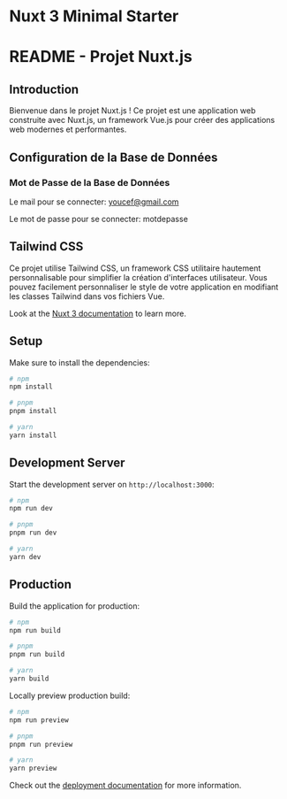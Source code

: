 # Nuxt 3 Minimal Starter

# README - Projet Nuxt.js

## Introduction

Bienvenue dans le projet Nuxt.js ! Ce projet est une application web construite avec Nuxt.js, un framework Vue.js pour créer des applications web modernes et performantes.

## Configuration de la Base de Données

### Mot de Passe de la Base de Données

Le mail pour se connecter: 
youcef@gmail.com

Le mot de passe pour se connecter:
motdepasse

## Tailwind CSS

Ce projet utilise Tailwind CSS, un framework CSS utilitaire hautement personnalisable pour simplifier la création d'interfaces utilisateur. Vous pouvez facilement personnaliser le style de votre application en modifiant les classes Tailwind dans vos fichiers Vue.




Look at the [Nuxt 3 documentation](https://nuxt.com/docs/getting-started/introduction) to learn more.

## Setup

Make sure to install the dependencies:

```bash
# npm
npm install

# pnpm
pnpm install

# yarn
yarn install
```

## Development Server

Start the development server on `http://localhost:3000`:

```bash
# npm
npm run dev

# pnpm
pnpm run dev

# yarn
yarn dev
```

## Production

Build the application for production:

```bash
# npm
npm run build

# pnpm
pnpm run build

# yarn
yarn build
```

Locally preview production build:

```bash
# npm
npm run preview

# pnpm
pnpm run preview

# yarn
yarn preview
```

Check out the [deployment documentation](https://nuxt.com/docs/getting-started/deployment) for more information.

